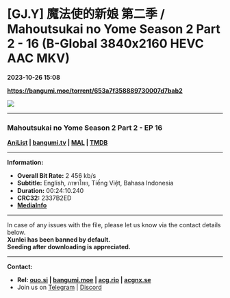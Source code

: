 # [GJ.Y] 魔法使的新娘 第二季 / Mahoutsukai no Yome Season 2 Part 2 - 16 (B-Global 3840x2160 HEVC AAC MKV)

**2023-10-26 15:08**

**https://bangumi.moe/torrent/653a7f358889730007d7bab2**

![](https://rr1---bg.raws.dev/bfs/intl/management/0ec3c759217e83840fd2ef49574169ce4c36b8b4.png@960w_540h_100Q_1c.jpg)

* * *

### **__Mahoutsukai no Yome Season 2 Part 2__** - EP 16

**[AniList](https://anilist.co/anime/166452) | [bangumi.tv](https://bgm.tv/subject/442523) | [MAL](https://myanimelist.net/anime/55742) | [TMDB](https://www.themoviedb.org/tv/73833)**

* * *

**Information:**

*   **Overall Bit Rate:** 2 456 kb/s
*   **Subtitle:** English, ภาษาไทย, Tiếng Việt, Bahasa Indonesia
*   **Duration:** 00:24:10.240
*   **CRC32:** 2337B2ED
*   **[MediaInfo](https://rr1---nfo.raws.dev/%5BGJ.Y%5D%20%E9%AD%94%E6%B3%95%E4%BD%BF%E7%9A%84%E6%96%B0%E5%A8%98%20%E7%AC%AC%E4%BA%8C%E5%AD%A3%20-%2016%20%28B-Global%203840x2160%20HEVC%20AAC%20MKV%29%20%5B2337B2ED%5D.mkv.nfo)**

* * *

In case of any issues with the file, please let us know via the contact details below.  
**Xunlei has been banned by default.**  
**Seeding after downloading is appreciated.**

* * *

**Contact:**

*   **Rel: [ouo.si](https://ouo.si/user/BraveSail) | [bangumi.moe](https://bangumi.moe/search/63e4b7585fa12c0007949b88) | [acg.rip](https://acg.rip/user/5570) | [acgnx.se](https://share.acgnx.se/user-529-1.html)**
*   Join us on [Telegram](https://kirara-fantasia.moe/telegram) | [Discord](https://kirara-fantasia.moe/discord)